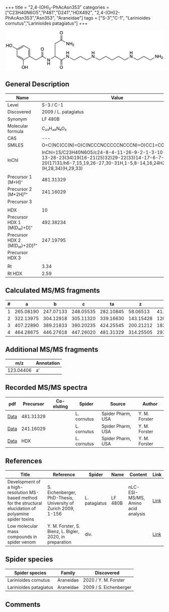 +++
title = "2,4-(OH)₂-PhAcAsn353"
categories = ["C23H40N6O5","P481","D241","HDX492",
"2,4-(OH)2-PhAcAsn353","Asn353",
"Araneidae"]
tags = ["S-3","C-1",
"Larinioides cornutus","Larinioides patagiatus"]
+++

![](/img/2-4-OH2-PhAcAsn353.png)

## General Description

| Name                         | Value                |
|------------------------------|----------------------|
| Level                        | S-3 / C-1                   |
| Discovered                   | 2009 / L. patagiatus |
| Synonym                      | LF 480B              |
| Molecular formula            | C₂₃H₄₀N₆O₅           |
| CAS                          | ---                  |
| SMILES | O=C(NC(CC(N)=O)C(NCCCNCCCCCNCCCN)=O)CC1=CC=C(O)C=C1O  |
| InChI  | InChI=1S/C23H40N6O5/c24-8-4-11-26-9-2-1-3-10-27-12-5-13-28-23(34)19(16-21(25)32)29-22(33)14-17-6-7-18(30)15-20(17)31/h6-7,15,19,26-27,30-31H,1-5,8-14,16,24H2,(H2,25,32)(H,28,34)(H,29,33)  |
|                              |                      |
| Precursor 1 [M+H]⁺       | 481.31329      |
| Precursor 2 [M+2H]²⁺        | 241.16029       |
| Precursor 3                  |                      |
|                              |                      |
| HDX                          | 10                   |
| Precursor HDX 1 [M(D₁₀)+D]⁺   | 492.38234            |
| Precursor HDX 2 [M(D₁₀)+2D]²⁺ | 247.19795            |
| Precursor HDX 3              |                      |
|                              |                      |
| Rt                           | 3.34                     |
| Rt HDX                       | 2.59                     |

## Calculated MS/MS fragments

| # | a         | b         | c         | ta        | z         | y         | tz        |
|---|-----------|-----------|-----------|-----------|-----------|-----------|-----------|
| 1 | 265.08190 | 247.07133 | 248.05535 | 282.10845 | 58.06513 | 41.03858 | 75.09167 |
| 2 | 322.13975 | 304.12918 | 305.11320 | 339.16630 | 143.15428 | 126.12773 | 160.18082 |
| 3 | 407.22890 | 389.21833 | 390.20235 | 424.25545 | 200.21212 | 183.18558 | 217.23867 |
| 4 | 464.28675 | 446.27618 | 447.26020 | 481.31329 | 314.25505 | 297.22850 | 331.28160 |

## Additional MS/MS fragments

| m/z       | Annotation |
|-----------|------------|
| 123.04406 | a'         |

## Recorded MS/MS spectra

| pdf | Precursor | Co-eluting | Spider | Source | Author |
|-----|-----------|------------|--------|--------|--------|
| [Data](/pdf/L-cornutus/481_2-4-OH2-PhAcAsn353_Lc.pdf) | 481.31329 |           | L. cornutus | Spider Pharm, USA | Y. M. Forster |
| [Data](/pdf/L-cornutus/481_2-4-OH2-PhAcAsn353_Lc_2.pdf) | 241.16029 |           | L. cornutus | Spider Pharm, USA | Y. M. Forster |
| [Data](/pdf/L-cornutus/481_2-4-OH2-PhAcAsn353_Lc_HDX.pdf) | HDX |           | L. cornutus | Spider Pharm, USA | Y. M. Forster |

## References

| Title                                                                                                      | Reference                                                     | Spider        | Name    | Content                            | Link                                                               |
|------------------------------------------------------------------------------------------------------------|---------------------------------------------------------------|---------------|---------|------------------------------------|--------------------------------------------------------------------|
| Development of a high-resolution MS-based method for the structural elucidation of polyamine spider toxins | S. Eichenberger, PhD-Thesis, University of Zurich 2009, 1-156 | L. patagiatus | LF 480B | nLC-ESI-MS/MS, Amino acid analysis | [Link](https://www.zora.uzh.ch/id/eprint/12787/1/Eichenberger.pdf) |
| Low molecular mass compounds in spider venom      | Y. M. Forster, S. Bienz, L. Bigler, 2020, in preparation          | div.       |   |   | [Link](unknown) |

## Spider species

| Spider species         | Family    | Discovered             |
|------------------------|-----------|------------------------|
| Larinioides cornutus | Araneidae | 2020 / Y. M. Forster |
| Larinioides patagiatus | Araneidae | 2009 / S. Eichenberger |

## Comments